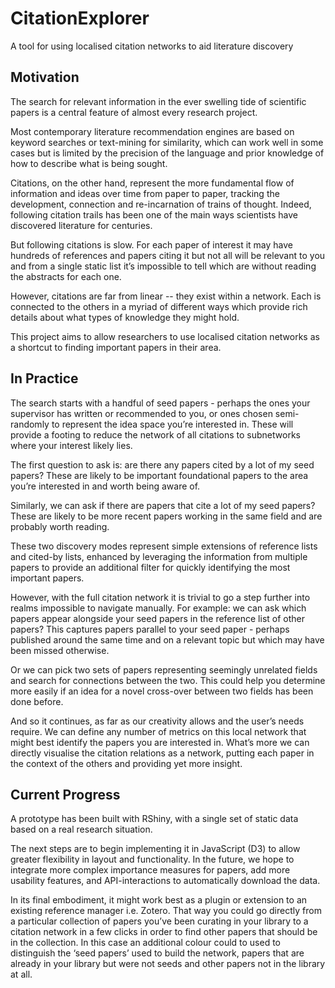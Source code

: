 # CitationExplorer
A tool for using localised citation networks to aid literature discovery

## Motivation

The search for relevant information in the ever swelling tide of scientific papers is a central feature of almost every research project. 

Most contemporary literature recommendation engines are based on keyword searches or text-mining for similarity, which can work well in some cases but is limited by the precision of the language and prior knowledge of how to describe what is being sought. 

Citations, on the other hand, represent the more fundamental flow of information and ideas over time from paper to paper, tracking the development, connection and re-incarnation of trains of thought. Indeed, following citation trails has been one of the main ways scientists have discovered literature for centuries.  

But following citations is slow. For each paper of interest it may have hundreds of references and papers citing it but not all will be relevant to you and from a single static list it’s impossible to tell which are without reading the abstracts for each one.

However, citations are far from linear -- they exist within a network. Each is connected to the others in a myriad of different ways which provide rich details about what types of knowledge they might hold. 

This project aims to allow researchers to use localised citation networks as a shortcut to finding important papers in their area. 

## In Practice

The search starts with a handful of seed papers - perhaps the ones your supervisor has written or recommended to you, or ones chosen semi-randomly to represent the idea space you’re interested in. These will provide a footing to reduce the network of all citations to subnetworks where your interest likely lies.

The first question to ask is: are there any papers cited by a lot of my seed papers? These are likely to be important foundational papers to the area you’re interested in and worth being aware of.

Similarly, we can ask if there are papers that cite a lot of my seed papers? These are likely to be more recent papers working in the same field and are probably worth reading.

These two discovery modes represent simple extensions of reference lists and cited-by lists, enhanced by leveraging the information from multiple papers to provide an additional filter for quickly identifying the most important papers.

However, with the full citation network it is trivial to go a step further into realms impossible to navigate manually. For example: we can ask which papers appear alongside your seed papers in the reference list of other papers? This captures papers parallel to your seed paper - perhaps published around the same time and on a relevant topic but which may have been missed otherwise.

Or we can pick two sets of papers representing seemingly unrelated fields and search for connections between the two. This could help you determine more easily if an idea for a novel cross-over between two fields has been done before.

And so it continues, as far as our creativity allows and the user’s needs require. We can define any number of metrics on this local network that might best identify the papers you are interested in. What’s more we can directly visualise the citation relations as a network, putting each paper in the context of the others and providing yet more insight. 

## Current Progress

A prototype has been built with RShiny, with a single set of static data based on a real research situation. 

The next steps are to begin implementing it in JavaScript (D3) to allow greater flexibility in layout and functionality.  In the future, we hope to integrate more complex importance measures for papers, add more usability features, and API-interactions to automatically download the data.

In its final embodiment, it might work best as a plugin or extension to an existing reference manager i.e. Zotero. That way you could go directly from a particular collection of papers you’ve been curating in your library to a citation network in a few clicks in order to find other papers that should be in the collection. In this case an additional colour could to used to distinguish the ‘seed papers’ used to build the network, papers that are already in your library but were not seeds and other papers not in the library at all. 
